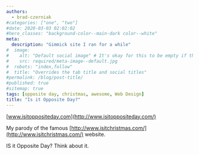 ```yaml
---
authors:
  - brad-czerniak
#categories: ["one", "two"]
#date: 2020-03-03 02:02:02
#hero_classes: "background-color--main-dark color--white"
meta:
  description: "Gimmick site I ran for a while"
#  image:
#    alt: "Default social image" # It's okay for this to be empty if the image is decorative
#    src: required/meta-image--default.jpg
#  robots: "index,follow"
#  title: "Overrides the tab title and social titles"
#permalink: /blog/post-title/
#published: true
#sitemap: true
tags: [opposite day, christmas, awesome, Web Design]
title: "Is it Opposite Day?"
---
```


[www.isitoppositeday.com](http://www.isitoppositeday.com/)

My parody of the famous [http://www.isitchristmas.com/](http://www.isitchristmas.com/) website.

IS it Opposite Day? Think about it.
